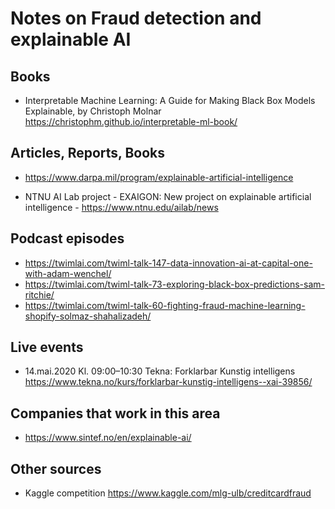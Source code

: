 # Notes on Fraud detection and explainable AI

## Books
- Interpretable Machine Learning: A Guide for Making Black Box Models Explainable, by Christoph Molnar https://christophm.github.io/interpretable-ml-book/

## Articles, Reports, Books
- https://www.darpa.mil/program/explainable-artificial-intelligence

- NTNU AI Lab project - EXAIGON: New project on explainable artificial intelligence - https://www.ntnu.edu/ailab/news

## Podcast episodes

- https://twimlai.com/twiml-talk-147-data-innovation-ai-at-capital-one-with-adam-wenchel/
- https://twimlai.com/twiml-talk-73-exploring-black-box-predictions-sam-ritchie/
- https://twimlai.com/twiml-talk-60-fighting-fraud-machine-learning-shopify-solmaz-shahalizadeh/

## Live events

- 14.mai.2020 Kl. 09:00–10:30 Tekna: Forklarbar Kunstig intelligens https://www.tekna.no/kurs/forklarbar-kunstig-intelligens--xai-39856/

## Companies that work in this area
- https://www.sintef.no/en/explainable-ai/

## Other sources
- Kaggle competition https://www.kaggle.com/mlg-ulb/creditcardfraud

